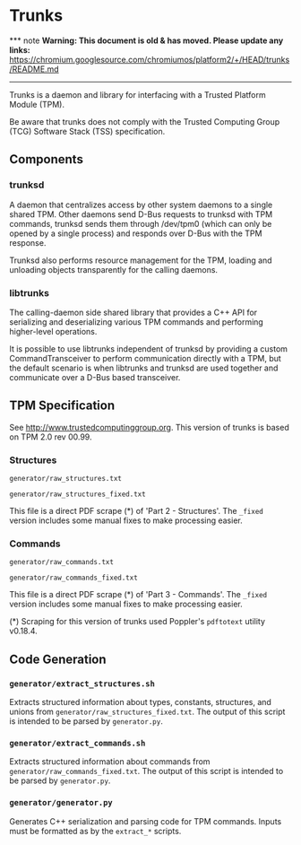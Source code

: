 # Trunks

*** note
**Warning: This document is old & has moved.  Please update any links:**<br>
https://chromium.googlesource.com/chromiumos/platform2/+/HEAD/trunks/README.md
***

Trunks is a daemon and library for interfacing with a Trusted Platform Module
(TPM).

Be aware that trunks does not comply with the Trusted Computing Group (TCG)
Software Stack (TSS) specification.

## Components

### trunksd

A daemon that centralizes access by other system daemons to a single shared TPM.
Other daemons send D-Bus requests to trunksd with TPM commands, trunksd sends
them through /dev/tpm0 (which can only be opened by a single process) and
responds over D-Bus with the TPM response.

Trunksd also performs resource management for the TPM, loading and unloading
objects transparently for the calling daemons.

### libtrunks

The calling-daemon side shared library that provides a C++ API for serializing
and deserializing various TPM commands and performing higher-level operations.

It is possible to use libtrunks independent of trunksd by providing a custom
CommandTransceiver to perform communication directly with a TPM, but the default
scenario is when libtrunks and trunksd are used together and communicate over a
D-Bus based transceiver.

## TPM Specification

See http://www.trustedcomputinggroup.org.  This version of trunks is based on
TPM 2.0 rev 00.99.

### Structures

`generator/raw_structures.txt`

`generator/raw_structures_fixed.txt`

This file is a direct PDF scrape (*) of 'Part 2 - Structures'.  The `_fixed`
version includes some manual fixes to make processing easier.

### Commands

`generator/raw_commands.txt`

`generator/raw_commands_fixed.txt`

This file is a direct PDF scrape (*) of 'Part 3 - Commands'.  The `_fixed`
version includes some manual fixes to make processing easier.

(*) Scraping for this version of trunks used Poppler's `pdftotext` utility
    v0.18.4.

## Code Generation

### `generator/extract_structures.sh`

Extracts structured information about types, constants, structures, and unions
from `generator/raw_structures_fixed.txt`.  The output of this script is
intended to be parsed by `generator.py`.

### `generator/extract_commands.sh`

Extracts structured information about commands from
`generator/raw_commands_fixed.txt`.  The output of this script is intended to be
parsed by `generator.py`.

### `generator/generator.py`

Generates C++ serialization and parsing code for TPM commands.  Inputs must be
formatted as by the `extract_*` scripts.
